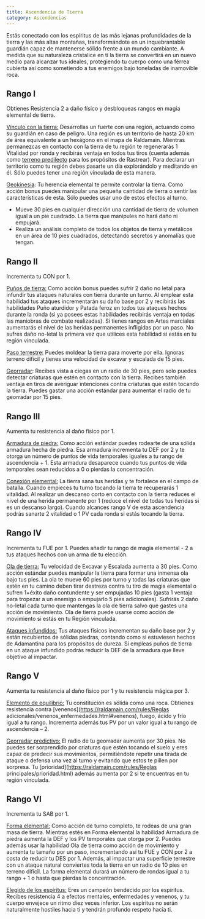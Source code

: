```yaml
---
title: Ascendencia de Tierra
category: Ascendencias
---
```


Estás conectado con los espíritus de las más lejanas profundidades de la tierra y las más altas montañas, transformándote en un inquebrantable guardián capaz de mantenerse sólido frente a un mundo cambiante. A medida que su naturaleza cristalice en ti la tierra se convertirá en un nuevo medio para alcanzar tus ideales, protegiendo tu cuerpo como una férrea cubierta así como sometiendo a tus enemigos bajo toneladas de inamovible roca.

## Rango I

Obtienes Resistencia 2 a daño físico y desbloqueas rangos en magia elemental de tierra.

<u>Vínculo con la tierra:</u> Desarrollas un fuerte con una región, actuando como su guardián en caso de peligro. Una región es un territorio de hasta 20 km de área equivalente a un hexágono en el mapa de Raldamain. Mientras permanezcas en contacto con la tierra de tu región te regenerarás 1 Vitalidad por ronda y recibirás ventaja en todos tus tiros (cuenta además como [terreno predilecto](https://raldamain.com/rules/Rangos/Combate/rastrear.html#rango-i) para los propósitos de Rastrear). Para declarar un territorio como tu región debes pasarte un día explorándolo y meditando en él. Sólo puedes tener una región vinculada de esta manera.

<u>Geokinesia</u>: Tu herencia elemental te permite controlar la tierra. Como acción bonus puedes manipular una pequeña cantidad de tierra o sentir las características de esta. Sólo puedes usar uno de estos efectos al turno.

- Mueve 30 pies en cualquier dirección una cantidad de tierra de volumen igual a un pie cuadrado. La tierra que manipules no hará daño ni empujará. 
- Realiza un análisis completo de todos los objetos de tierra y metálicos en un área de 10 pies cuadrados, detectando secretos y anomalías que tengan.

## Rango II

Incrementa tu CON por 1.

<u>Puños de tierra:</u> Como acción bonus puedes sufrir 2 daño no letal para infundir tus ataques naturales con tierra durante un turno. Al emplear esta habilidad tus ataques incrementarán su daño base por 2 y recibirás las habilidades Puño aturdidor y Patada feroz en todos tus ataques hechos durante la ronda (si ya posees estas habilidades recibirás ventaja en todas las maniobras de combate realizadas). Si tienes rangos en Artes marciales aumentarás el nivel de las heridas permanentes infligidas por un paso. No sufres daño no-letal la primera vez que utilices esta habilidad si estás en tu región vinculada.

<u>Paso terrestre:</u> Puedes moldear la tierra para moverte por ella. Ignoras terreno difícil y tienes una velocidad de excavar y escalada de 15 pies.

<u>Georradar</u>: Recibes vista a ciegas en un radio de 30 pies, pero solo puedes detectar criaturas que estén en contacto con la tierra. Recibes también ventaja en tiros de averiguar intenciones contra criaturas que estén tocando la tierra. Puedes gastar una acción estándar para aumentar el radio de tu georradar por 15 pies.

## Rango III 

Aumenta tu resistencia al daño físico por 1.

<u>Armadura de piedra:</u> Como acción estándar puedes rodearte de una sólida armadura hecha de piedra. Esa armadura incrementa tu DEF por 2 y te otorga un número de puntos de vida temporales iguales a tu rango de ascendencia + 1. Esta armadura desaparece cuando tus puntos de vida temporales sean reducidos a 0 o pierdas la concentración.

<u>Conexión elemental:</u> La tierra sana tus heridas y te fortalece en el campo de batalla. Cuando empieces tu turno tocando la tierra te recuperarás 1 vitalidad. Al realizar un descanso corto en contacto con la tierra reduces el nivel de una herida permanente por 1 (reduce el nivel de todas tus heridas si es un descanso largo). Cuando alcances rango V de esta ascendencia podrás sanarte 2 vitalidad o 1 PV cada ronda si estás tocando la tierra.

## Rango IV 

Incrementa tu FUE por 1. Puedes añadir tu rango de magia elemental - 2 a tus ataques hechos con un arma de tu elección.

<u>Ola de tierra:</u> Tu velocidad de Excavar y Escalada aumenta a 30 pies. Como acción estándar puedes manipular la tierra para formar una inmensa ola bajo tus pies. La ola te mueve 60 pies por turno y todas las criaturas que estén en tu camino deben tirar destreza contra tu tiro de magia elemental o sufren 1+éxito daño contundente y ser empujadas 10 pies (gasta 1 ventaja para tropezar a un enemigo o empujarlo 5 pies adicionales). Sufrirás 2 daño no-letal cada turno que mantengas la ola de tierra salvo que gastes una acción de movimiento. Ola de tierra puede usarse como acción de movimiento si estás en tu Región vinculada.

<u>Ataques infundidos:</u> Tus ataques físicos incrementan su daño base por 2 y están recubiertos de sólidas piedras, contando como si estuviesen hechos de Adamantina para los propósitos de dureza. Si empleas puños de tierra en un ataque infundido podrás reducir la DEF de la armadura que lleve objetivo al impactar.

## Rango V

Aumenta tu resistencia al daño físico por 1 y tu resistencia mágica por 3.

<u>Elemento de equilibrio:</u> Tu constitución es sólida como una roca. Obtienes resistencia contra [venenos](https://raldamain.com/rules/Reglas adicionales/venenos_enfermedades.html#venenos), fuego, ácido y frío igual a tu rango. Incrementa además tus PV por un valor igual a tu rango de ascendencia – 2.

<u>Georradar predictivo:</u> El radio de tu georradar aumenta por 30 pies. No puedes ser sorprendido por criaturas que estén tocando el suelo y eres capaz de predecir sus movimientos, permitiéndote repetir una tirada de ataque o defensa una vez al turno y evitando que estos te pillen por sorpresa. Tu [prioridad](https://raldamain.com/rules/Reglas principales/prioridad.html) además aumenta por 2 si te encuentras en tu región vinculada.

## Rango VI

Incrementa tu SAB por 1.

<u>Forma elemental:</u> Como acción de turno completo, te rodeas de una gran masa de tierra. Mientras estés en Forma elemental la habilidad Armadura de piedra aumenta la DEF y los PV temporales que otorga por 2. Puedes además usar la habilidad Ola de tierra como acción de movimiento y aumenta tu tamaño por un paso, incrementando así tu FUE y CON por 2 a costa de reducir tu DES por 1. Además, al impactar una superficie terrestre con un ataque natural conviertes toda la tierra en un radio de 10 pies en terreno difícil. La forma elemental durará un número de rondas igual a tu rango + 1 o hasta que pierdas la concentración.

<u>Elegido de los espíritus:</u> Eres un campeón bendecido por los espíritus. Recibes resistencia 4 a efectos mentales, enfermedades y venenos, y tu cuerpo envejece un ritmo diez veces inferior. Los espíritus no serán naturalmente hostiles hacia ti y tendrán profundo respeto hacia ti.